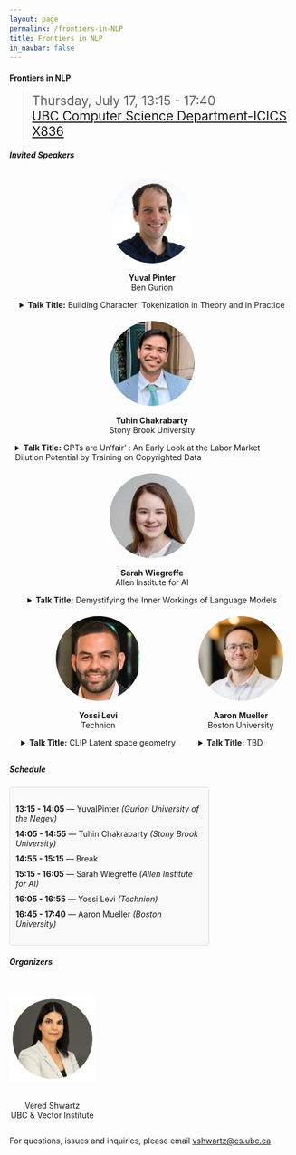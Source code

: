 ```yaml
---
layout: page
permalink: /frontiers-in-NLP
title: Frontiers in NLP
in_navbar: false
---
```


#### Frontiers in NLP

> <span style="font-size:1.6em;">Thursday, July 17, 13:15 - 17:40 </span> <br>
> <span style="font-size:1.6em;">[UBC Computer Science Department-ICICS X836]()</span> <br>


<h5> Invited Speakers </h5>
<div style="display: flex; flex-wrap: wrap; justify-content: space-around;">
<div style="text-align: center; margin: 10px;">
    <img src="/assets/img/frontiers-in-nlp/YuvalPinter.jpeg" alt="Yual Pinter" style="width: 150px; height: 150px; object-fit: cover; border-radius: 50%;">
    <p><strong>Yuval Pinter</strong><br>Ben Gurion <br></p>
    <details style="text-align:left">
      <summary><strong>Talk Title:</strong> Building Character: Tokenization in Theory and in Practice </summary>
      <p><strong>Abstract:</strong> The end-to-end nature of recent NLP models, most prominently large language models (LLMs), makes it hard for us to figure out how their individual processing steps are affected by properties of text and language, for example how they represent individual words in alignment with how humans perceive them and build utterances from the bottom up. We can find instances where models struggle with lexical changes in register, domain, or innovation, but the underlying mechanisms still mostly elude us. </br>In this talk, I will focus on the lexical and sub-lexical levels of LLM representations, challenging models with recognition of words and the processes they are formed through, looking at subword tokenization algorithms from the point of view of their downstream performance requirements and the challenges posed by different languages. I will present SaGe, a subword tokenizer that incorporates context into the vocabulary creation objective; BoundlessBPE, which allows breaking past the limits of regex pretokenization; and Splinter, a pre-tokenization algorithm that relinearizes Hebrew text to conform the concatenative tokenization pipeline with Semitic templatic morphology.</p>
      <p><strong>Bio:</strong> Yuval Pinter is a Senior Lecturer in the Department of Computer Science at Ben-Gurion University of the Negev, focusing on NLP as PI of the MeLeL lab. Yuval got his PhD at the Georgia Institute of Technology School of Interactive Computing as a Bloomberg Data Science PhD Fellow. Prior to this, he worked as a Research Engineer at Yahoo Labs and as a Computational Linguist at Ginger Software, and obtained an MA in Linguistics and a BSc in CS and Mathematics, both from Tel Aviv University.</p>
    </details>
  </div>
  <div style="text-align: center; margin: 10px;">
    <img src="/assets/img/frontiers-in-nlp/Tuhin-Chakrabarty.png" alt="Tuhin Chakrabarty" style="width: 150px; height: 150px; object-fit: cover; border-radius: 50%;">
    <p><strong>Tuhin Chakrabarty</strong><br>Stony Brook University</p>
    <details style="text-align:left">
      <summary><strong>Talk Title:</strong> GPTs are Un‘fair’ : An Early Look at the Labor Market Dilution Potential by Training on Copyrighted Data </summary>
      <p><strong>Abstract:</strong> Prior work on Generative AI and Copyright has primarily focused on memorization and verbatim regurgitation of copyrighted data that may or may not violate Fair Use. The fourth fair use factor instructs courts to inquire into the effect of the use upon the potential market for or value of the copyrighted work. While there's been compelling arguments in Copyright cases alongside few anecdotal evidences on how training AI on copyrighted books poses risk towards potential dilution of labor market, there has been no large scale data driven empirical research to support such claims.  To understand impact of AI on the Future of Creative Labor we conducted a large scale behavioral experiment where MFA candidates from top writing programs in the US were pitted against state of the art large language models. MFA candidates were compensated to reproduce an excerpt written by an award winning author using the authors distinctive style and voice based on a provided content. LLMs were then assigned to perform the same task under two treatment conditions— i) using the same long context, few shot prompts provided to MFAs ii) by fine-tuning on authors entire oeuvre. Through planned pairwise contrasts and blind assessments between treatment conditions we evaluated the resulting excerpts by both experts and lay readers recruited from Prolific who rate each pair on (i) overall writing quality and (ii) stylistic fidelity to the original author without knowing if a given text was human written or AI-generated. Our results reveal striking differences between AI approaches across lay readers and experts. Lay readers consistently preferred AI-generated excerpts over MFA-written ones regardless of the treatment condition. In contrast based on expert judgements, while in-context prompting produced excerpts were less favored than those written by MFA candidates,  excerpts generated by fine-tuned models surpassed MFAs. These findings empirically validate several commenters' assertions that fine-tuning requires distinct considerations under the first fair use factor. Equally concerning, analysis using Pangram (a state of art AI detection tool) revealed stark detectability contrasts. Few-shot AI-generated text was identified with 100% accuracy, while fine-tuned AI outputs achieved an alarmingly low 0% detection rate.  Fine-tuned models produce undetectable, high-quality outputs competing directly with human creators, potentially devaluing original work and undermining economic incentives copyright law protects. Additionally preference of AI generated text among lay readers is particularly significant as they represent the actual consumer. These results demonstrate compelling early evidence that unauthorized use of copyrighted data poses genuine threats to creative labor markets.</p>
      <p><strong>Bio:</strong> Tuhin Chakrabarty is  Assistant Professor at the Computer Science Department in Stony Brook University (SUNY). Prior to this he obtained his PhD from Columbia University where his research supported by an Amazon Fellowship and a NYTimes R&D fellowship.His research interests are broadly in AI, NLP and Human AI Interaction and his goal is to design and build reliable AI systems that can handle implicature and ambiguity, understand human behavior and are aligned with the requirements humans have from technology. His research often relies on knowledge, methods, and perspectives from multiple disciplines to address complex problems or questions that cannot be fully understood or solved within the boundaries of Computer Science. Tuhin's work has been covered in MIT Tech Review, Bloomberg, Washington Post and he has been the receipent of Best Paper Honorable Mention award at ACM CHI and more recently an Outstanding Position Paper award at ICML for his focus on building  prioritizing Human Centered AI.</p>
    </details>
  </div>
  <div style="text-align: center; margin: 10px;">
    <img src="/assets/img/frontiers-in-nlp/sarahwiegreffe.jpeg" alt="Sarah Wiegreffe" style="width: 150px; height: 150px; object-fit: cover; border-radius: 50%;">
    <p><strong>Sarah Wiegreffe</strong><br>Allen Institute for AI</p>
    <details style="text-align:left">
      <summary><strong>Talk Title:</strong> Demystifying the Inner Workings of Language Models </summary>
      <p><strong>Abstract:</strong> Large language models (LLMs) power a rapidly-growing and increasingly impactful suite of AI technologies. However, due to their scale and complexity, we lack a fundamental scientific understanding of much of LLMs’ behavior, even when they are open source. The “black-box” nature of LMs not only complicates model debugging and evaluation, but also limits trust and usability. In this talk, I will describe how my research on interpretability (i.e., understanding models’ inner workings) has answered key scientific questions about how models operate. I will then demonstrate how deeper insights into LLMs’ behavior enable both 1) targeted performance improvements and 2) the production of transparent, trustworthy explanations for human users.</p>
      <p><strong>Bio:</strong> Sarah Wiegreffe is a current postdoctoral researcher at the Allen Institute for AI (Ai2) and the University of Washington, and an incoming (starting in August) assistant professor of Computer Science at the University of Maryland. She has worked on the explainability and interpretability of neural networks for NLP since 2017, with a focus on understanding how language models make predictions in order to make them more transparent to human users. She has been honored as a 3-time Rising Star in EECS (2023), Machine Learning (2024), and Generative AI (2024). She received her PhD in Computer Science from Georgia Tech in 2022, during which time she interned at Google and Ai2 and won the Ai2 outstanding intern award. She frequently serves on conference program committees, receiving outstanding area chair awards at ACL 2023 and EMNLP 2024. Her website is https://sarahwie.github.io/.</p>
    </details>
    
  </div>
  <div style="text-align: center; margin: 10px;">
    <img src="/assets/img/frontiers-in-nlp/Yossi_Levi.jpg" alt="Yossi Levi" style="width: 150px; height: 150px; object-fit: cover; border-radius: 50%;">
    <p><strong>Yossi Levi</strong><br>Technion</p>
    <details style="text-align:left">
      <summary><strong>Talk Title:</strong> CLIP Latent space geometry </summary>
      <br><strong>Abstract:</strong> The talk covers two papers to be presented at ICML 2025. I will present our recent work analyzing the geometry of CLIP’s latent space from both geometric and probabilistic perspectives. We show that the embedding space is better characterized by two distinct, shifted ellipsoids, rather than a shared hypersphere. This finding challenges common assumptions about CLIP’s latent structure.</br>Building on this double-ellipsoid perspective, we introduce a new measure called conformity, which captures how closely a sample aligns with its modality mean. We observe that common concepts tend to align closely with the modality mean, while rare ones are significantly offset, suggesting a geometric analogue for the notion of concept commonality.</br>Finally, I will introduce Whitened CLIP (W-CLIP) — a simple, linear transformation of the latent space into an isotropic space. It enables the use of embedding norms as a surrogate for likelihood approximation. This approach supports a wide range of applications, including domain shift detection and the identification of generative artifacts.</p>
      <p><strong>Bio:</strong> Meir Yossef Levi (Yossi Levi) is in the final stages of his Ph.D. at the Technion, advised by Prof. Guy Gilboa, after receiving both his B.Sc. and M.Sc. in Electrical Engineering from the Technion. His research focuses on multimodal representation learning, with a particular interest in understanding the latent geometry of vision-language models and its implications. His recent work centers on CLIP, with two papers accepted to ICML 2025 on this topic. Prior to this, he studied robust classification in 3D vision, with publications at ICCV and 3DV.</p>
    </details>
  </div>
  <div style="text-align: center; margin: 10px;">
    <img src="/assets/img/frontiers-in-nlp/aaron-mueller.jpg" alt="Aaron Mueller" style="width: 150px; height: 150px; object-fit: cover; border-radius: 50%;">
    <p><strong>Aaron Mueller</strong><br>Boston University</p>
    <details style="text-align:left">
      <summary><strong>Talk Title:</strong> TBD</summary>
      <p><strong>Abstract:</strong> TBD</p>
      <p><strong>Bio:</strong> TBD</p>
    </details>
  </div>
</div>


<div style="display: flex; flex-wrap: wrap;">

  <!-- Schedule section -->
  <div style="width: 70%; padding-right: 20px;">
    <h5> Schedule </h5>
    <div style="border: 1px solid #ddd; padding: 10px; border-radius: 5px; background-color: #f9f9f9;">
      <ul style="list-style-type: none; padding: 0;">
        <li style="padding: 5px 0;"><strong>13:15 - 14:05</strong> &mdash; YuvalPinter <em>(Gurion University of the Negev)</em></li>
        <li style="padding: 5px 0;"><strong>14:05 - 14:55</strong> &mdash; Tuhin Chakrabarty <em>(Stony Brook University)</em></li>
        <li style="padding: 5px 0;"><strong>14:55 - 15:15</strong> &mdash; Break</li>
        <li style="padding: 5px 0;"><strong>15:15 - 16:05</strong> &mdash; Sarah Wiegreffe <em>(Allen Institute for AI)</em></li>
        <li style="padding: 5px 0;"><strong>16:05 - 16:55</strong> &mdash; Yossi Levi <em>(Technion)</em></li>
        <li style="padding: 5px 0;"><strong>16:45 - 17:40</strong> &mdash; Aaron Mueller <em>(Boston University)</em></li>
      </ul>
    </div>
  </div>

  <!-- Organizers section -->
  <div style="width: 30%;">
    <h5> Organizers  </h5>
    <div style="display: flex; flex-direction: column; align-items: center;">
      <div style="text-align: center; margin-top: 30px;">
        <img src="/assets/img/frontiers-in-nlp/vered-shwartz.png" alt="Vered Shwartz" style="width: 150px; height: auto; ">
        <p><br>Vered Shwartz<br>UBC & Vector Institute</p>
      </div>
    </div>
  </div>

</div>


For questions, issues and inquiries, please email vshwartz@cs.ubc.ca
